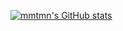 [![mmtmn's GitHub stats](https://github-readme-stats.vercel.app/api?username=mmtmn&count_private=true)](https://github.com/anuraghazra/github-readme-stats)
